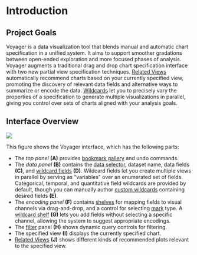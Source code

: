 # Introduction

## Project Goals

Voyager is a data visualization tool that blends manual and automatic chart specification in a unified system. It aims to support smoother gradations between open-ended exploration and more focused phases of analysis. Voyager augments a traditional drag and drop chart specification interface with two new partial view specification techniques. [Related Views](visualizing-data/related-views.md) automatically recommend charts based on your currently specified view, promoting the discovery of relevant data fields and alternative ways to summarize or encode the data. [Wildcards](visualizing-data/wildcard-fields.md) let you to precisely vary the properties of a specification to generate multiple visualizations in parallel, giving you control over sets of charts aligned with your analysis goals.

## Interface Overview

![](.gitbook/assets/largeui.png)

This figure shows the Voyager interface, which has the following parts:

* The _top panel_ **\(A\)** provides [bookmark gallery](bookmark-gallery.md) and undo commands.
* The _data panel_ **\(B\)** contains the [data selector](load-data.md), dataset name, data fields **\(C\)**, and [wildcard fields](https://data-voyager.gitbook.io/voyager/visualizing-data/wildcard-fields#wildcard-fields) **\(D\)**. Wildcard fields let you create multiple views in parallel by serving as "variables" over an enumerated set of fields. Categorical, temporal, and quantitative field wildcards are provided by default, though you can manually author [custom wildcards](https://data-voyager.gitbook.io/voyager/visualizing-data/wildcard-fields#custom-wildcard-fields) containing desired fields **\(E\)**.
* The _encoding panel_ **\(F\)** contains [shelves](https://data-voyager.gitbook.io/voyager/visualizing-data/specify-visual-encoding#encoding-shelves) for mapping fields to visual channels via drag-and-drop, and a control for selecting [mark](https://data-voyager.gitbook.io/voyager/visualizing-data/specify-visual-encoding#mark-selection) type. A [wildcard shelf](https://data-voyager.gitbook.io/voyager/visualizing-data/wildcard-fields#wildcard-shelves) **\(G\)** lets you add fields without selecting a specific channel, allowing the system to suggest appropriate encodings.
* The [filter](https://data-voyager.gitbook.io/voyager/visualizing-data/specify-visual-encodings#mark-selection) panel **\(H\)** shows dynamic query controls for filtering.
* The specified view **\(I\)** displays the currently specified chart.
* [Related Views](visualizing-data/related-views.md) **\(J\)** shows different kinds of recommended plots relevant to the specified view.

